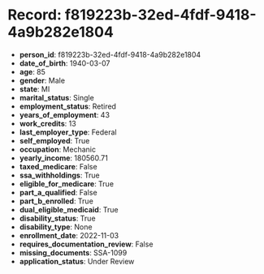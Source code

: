 # Record: f819223b-32ed-4fdf-9418-4a9b282e1804

- **person_id**: f819223b-32ed-4fdf-9418-4a9b282e1804
- **date_of_birth**: 1940-03-07
- **age**: 85
- **gender**: Male
- **state**: MI
- **marital_status**: Single
- **employment_status**: Retired
- **years_of_employment**: 43
- **work_credits**: 13
- **last_employer_type**: Federal
- **self_employed**: True
- **occupation**: Mechanic
- **yearly_income**: 180560.71
- **taxed_medicare**: False
- **ssa_withholdings**: True
- **eligible_for_medicare**: True
- **part_a_qualified**: False
- **part_b_enrolled**: True
- **dual_eligible_medicaid**: True
- **disability_status**: True
- **disability_type**: None
- **enrollment_date**: 2022-11-03
- **requires_documentation_review**: False
- **missing_documents**: SSA-1099
- **application_status**: Under Review